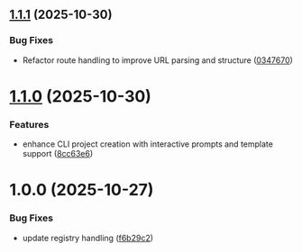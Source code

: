 ## [1.1.1](https://github.com/LNC-Network/turon/compare/v1.1.0...v1.1.1) (2025-10-30)


### Bug Fixes

* Refactor route handling to improve URL parsing and structure ([0347670](https://github.com/LNC-Network/turon/commit/03476701fd90a46a00562d5f3ab4ff71bd4219d9))

# [1.1.0](https://github.com/LNC-Network/turon/compare/v1.0.0...v1.1.0) (2025-10-30)


### Features

* enhance CLI project creation with interactive prompts and template support ([8cc63e6](https://github.com/LNC-Network/turon/commit/8cc63e61e20944d700f16df520b5d7787cacbb73))

# 1.0.0 (2025-10-27)


### Bug Fixes

* update registry handling ([f6b29c2](https://github.com/LNC-Network/turon/commit/f6b29c2675506b349ed2b922de2a43ce4bc28f04))
